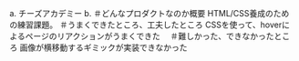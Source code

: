a. チーズアカデミー
b. 
＃どんなプロダクトなのか概要
  HTML/CSS養成のための練習課題。
＃うまくできたところ、工夫したところ
  CSSを使って、hoverによるページのリアクションがうまくできた　
＃難しかった、できなかったところ
  画像が横移動するギミックが実装できなかった
